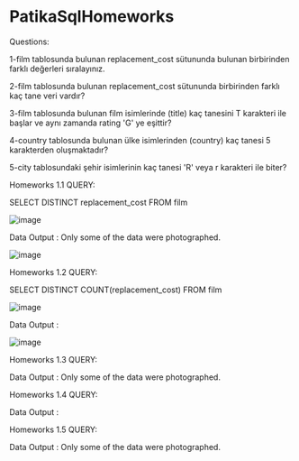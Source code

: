# PatikaSqlHomeworks

Questions:

1-film tablosunda bulunan replacement_cost sütununda bulunan birbirinden farklı değerleri sıralayınız.

2-film tablosunda bulunan replacement_cost sütununda birbirinden farklı kaç tane veri vardır?

3-film tablosunda bulunan film isimlerinde (title) kaç tanesini T karakteri ile başlar ve aynı zamanda rating 'G' ye eşittir?

4-country tablosunda bulunan ülke isimlerinden (country) kaç tanesi 5 karakterden oluşmaktadır?

5-city tablosundaki şehir isimlerinin kaç tanesi 'R' veya r karakteri ile biter?

Homeworks 1.1 QUERY:

SELECT DISTINCT replacement_cost  FROM film

![image](https://user-images.githubusercontent.com/73027559/150536229-6888c9f8-61ef-49f8-9814-cc67dc12510e.png)

Data Output :
Only some of the data were photographed.

![image](https://user-images.githubusercontent.com/73027559/150536251-81e06e3c-aaa4-455a-b4ef-ff6a59dbd543.png)

Homeworks 1.2 QUERY:

SELECT DISTINCT COUNT(replacement_cost)  FROM film

![image](https://user-images.githubusercontent.com/73027559/150536342-857b1e83-4ed7-45da-a6f8-b162a1bf48f3.png)

Data Output :

![image](https://user-images.githubusercontent.com/73027559/150536375-a590394f-9f97-4812-8580-26807f3a802b.png)

Homeworks 1.3 QUERY:


Data Output :
Only some of the data were photographed.

Homeworks 1.4 QUERY:


Data Output :


Homeworks 1.5 QUERY:


Data Output : 
Only some of the data were photographed.

